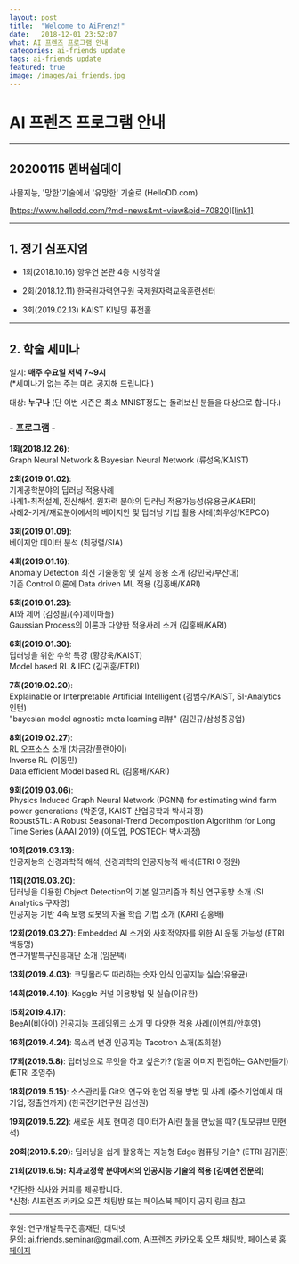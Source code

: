 ```yaml
---
layout: post
title:  "Welcome to AiFrenz!"
date:   2018-12-01 23:52:07
what: AI 프렌즈 프로그램 안내
categories: ai-friends update
tags: ai-friends update
featured: true
image: /images/ai_friends.jpg
---
```

# AI 프렌즈 프로그램 안내

***  

## 20200115 멤버쉽데이  

사물지능, '망한'기술에서 '유망한' 기술로 (HelloDD.com)   

[https://www.hellodd.com/?md=news&mt=view&pid=70820][link1]  

***


## 1. 정기 심포지엄

- 1회(2018.10.16) 항우연 본관 4층 시청각실  

- 2회(2018.12.11) 한국원자력연구원 국제원자력교육훈련센터  

- 3회(2019.02.13) KAIST KI빌딩 퓨전홀


***  

## 2. 학술 세미나  
일시: **매주 수요일 저녁 7~9시**  
(*세미나가 없는 주는 미리 공지해 드립니다.)  

대상: **누구나** (단 이번 시즌은 최소 MNIST정도는 돌려보신 분들을 대상으로 합니다.)  

### - **프로그램** - 
**1회(2018.12.26)**:  
Graph Neural Network & Bayesian Neural Network (류성옥/KAIST)  

**2회(2019.01.02)**:  
기계공학분야의 딥러닝 적용사례  
                 사례1-최적설계, 전산해석, 원자력 분야의 딥러닝 적용가능성(유용균/KAERI)  
                 사례2-기계/재료분야에서의 베이지안 및 딥러닝 기법 활용 사례(최우성/KEPCO)  
                 
**3회(2019.01.09)**:  
베이지안 데이터 분석 (최정렬/SIA)  

**4회(2019.01.16)**:  
Anomaly Detection 최신 기술동향 및 실제 응용 소개 (강민국/부산대)  
                 기존 Control 이론에 Data driven ML 적용 (김홍배/KARI)  
                 
**5회(2019.01.23)**:  
AI와 제어 (김성필/(주)제이마플)  
                 Gaussian Process의 이론과 다양한 적용사례 소개 (김홍배/KARI)  
                 
**6회(2019.01.30)**:  
딥러닝을 위한 수학 특강 (황강욱/KAIST)  
                 Model based RL & IEC (김귀훈/ETRI)  
                 
**7회(2019.02.20)**:  
Explainable or Interpretable Artificial Intelligent (김범수/KAIST, SI-Analytics 인턴)  
"bayesian model agnostic meta learning 리뷰" (김민규/삼성중공업)

**8회(2019.02.27)**:  
RL 오프소스 소개 (차금강/플랜아이)  
Inverse RL (이동민)  
Data efficient Model based RL (김홍배/KARI)  

**9회(2019.03.06)**:  
Physics Induced Graph Neural Network (PGNN) for estimating wind farm power generations (박준영, KAIST 산업공학과 박사과정)  
RobustSTL: A Robust Seasonal-Trend Decomposition Algorithm for Long Time Series (AAAI 2019) (이도엽, POSTECH 박사과정)  
         
**10회(2019.03.13)**:  
인공지능의 신경과학적 해석, 신경과학의 인공지능적 해석(ETRI 이정원)  

**11회(2019.03.20)**:  
딥러닝을 이용한 Object Detection의 기본 알고리즘과 최신 연구동향 소개 (SI Analytics 구자명)  
인공지능 기반 4족 보행 로봇의 자율 학습 기법 소개 (KARI 김홍배)

**12회(2019.03.27)**:
 Embedded AI 소개와 사회적약자를 위한 AI 운동 가능성 (ETRI 백동명)  
 연구개발특구진흥재단 소개 (임문택)  

**13회(2019.4.03)**:
  코딩몰라도 따라하는 숫자 인식 인공지능 실습(유용균)  

**14회(2019.4.10)**:
  Kaggle 커널 이용방법 및 실습(이유한)  
  
**15회2019.4.17)**:  
  BeeAI(비아이) 인공지능 프레임워크 소개 및 다양한 적용 사례(이연희/안후영)
  
**16회(2019.4.24)**:
  목소리 변경 인공지능 Tacotron 소개(조희철)  
  
**17회(2019.5.8)**:
  딥러닝으로 무엇을 하고 싶은가? (얼굴 이미지 편집하는 GAN만들기) (ETRI 조영주)  

**18회(2019.5.15)**:
  소스관리툴 Git의 연구와 현업 적용 방법 및 사례 (중소기업에서 대기업, 정출연까지) (한국전기연구원 김선권)    

**19회(2019.5.22)**:
  새로운 세포 현미경 데이터가 AI란 툴을 만났을 때? (토모큐브 민현석)  
  
**20회(2019.5.29)**:
  딥러닝을 쉽게 활용하는 지능형 Edge 컴퓨팅 기술?  (ETRI 김귀훈)  
  
**21회(2019.6.5):
  치과교정학 분야에서의 인공지능 기술의 적용 (김예현 전문의)**  


*간단한 식사와 커피를 제공합니다.  
*신청: AI프렌즈 카카오 오픈 채팅방 또는 페이스북 페이지 공지 링크 참고   


***

후원: 연구개발특구진흥재단, 대덕넷  
문의: ai.friends.seminar@gmail.com,
[Ai프렌즈 카카오톡 오픈 채팅방][kakao_ai],
[페이스북 홈페이지][facebook_ai]

[kakao_ai]:     https://open.kakao.com/o/ggewxi2
[facebook_ai]:  https://www.facebook.com/groups/aifriend/
[link1]: https://www.hellodd.com/?md=news&mt=view&pid=70820
